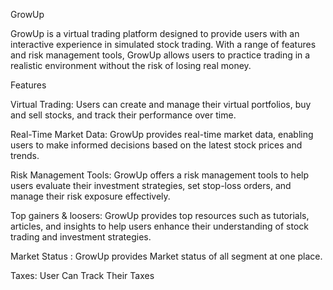 GrowUp

GrowUp is a virtual trading platform designed to provide users with an interactive experience in simulated stock trading. With a range of features and risk management tools,
GrowUp allows users to practice trading in a realistic environment without the risk of losing real money.

Features

Virtual Trading: Users can create and manage their virtual portfolios, buy and sell stocks, and track their performance over time.

Real-Time Market Data: GrowUp provides real-time market data, enabling users to make informed decisions based on the latest stock prices and trends.

Risk Management Tools: GrowUp offers a risk management tools to help users evaluate their investment strategies, set stop-loss orders, and manage their risk exposure effectively.

Top gainers & loosers: GrowUp provides top resources such as tutorials, articles, and insights to help users enhance their understanding of stock trading and investment strategies.

Market Status : GrowUp provides Market status of all segment at one place.

Taxes: User Can Track Their Taxes 

